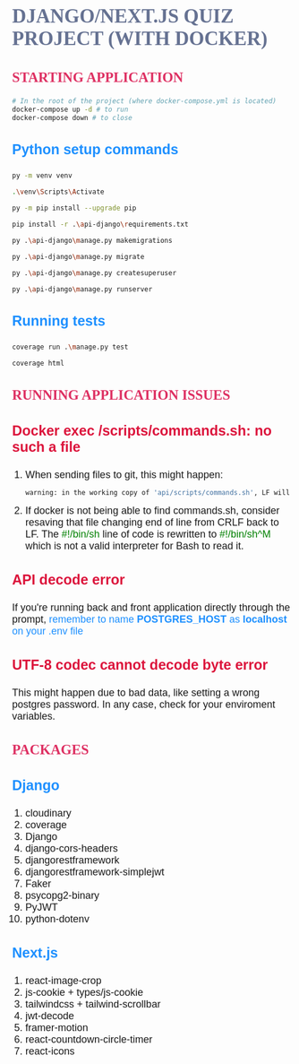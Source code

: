 <font style="font-family:arial">
<h1 style="font-family:arial black;text-transform:uppercase;color:#667292;font-size:35px">Django/Next.js QUIZ project (with Docker)</h1>

<h2 style="font-family:arial black;text-transform:uppercase;font-size:25px;color:#de3163;font-weight:extrabold">Starting application</h2>

```Bash
# In the root of the project (where docker-compose.yml is located)
docker-compose up -d # to run
docker-compose down # to close
```

<h3 style="font-size:25px;color:dodgerblue">Python setup commands</h3>

```Bash
py -m venv venv

.\venv\Scripts\Activate

py -m pip install --upgrade pip

pip install -r .\api-django\requirements.txt

py .\api-django\manage.py makemigrations

py .\api-django\manage.py migrate

py .\api-django\manage.py createsuperuser

py .\api-django\manage.py runserver
```

<h3 style="font-size:25px;color:dodgerblue">Running tests</h3>

```Bash
coverage run .\manage.py test

coverage html
```

<h2 style="font-family:arial black;text-transform:uppercase;font-size:25px;color:#de3163;font-weight:extrabold">Running application issues</h2>

<h3 style="color:crimson;font-size:25px;font-weight:extrabold">Docker exec /scripts/commands.sh: no such a file</h3>

<ol>

<li style="font-size:18px">When sending files to git, this might happen:</li>

```bash
warning: in the working copy of 'api/scripts/commands.sh', LF will be replaced by CRLF the next time Git touches it
```

<li style="font-size:18px">If docker is not being able to find commands.sh, consider resaving that file changing end of line from CRLF back to LF. The <font style="color:green">#!/bin/sh</font> line of code is rewritten to <font style="color:green">#!/bin/sh^M</font> which is not a valid interpreter for Bash to read it.</li>

</ol>

<h3 style="color:crimson;font-size:25px;font-weight:extrabold">API decode error</h3>

<p style="font-size:18px">If you're running back and front application directly through the prompt, <font style="color:dodgerblue">remember to name <b>POSTGRES_HOST</b> as <b>localhost</b> on your .env file</font></p>

<h3 style="color:crimson;font-size:25px;font-weight:extrabold">UTF-8 codec cannot decode byte error</h3>

<p style="font-size:18px">This might happen due to bad data, like setting a wrong postgres password. In any case, check for your enviroment variables.</p>

<h2 style="font-family:arial black;text-transform:uppercase;font-size:25px;color:#de3163;font-weight:extrabold">Packages</h2>

<h3 style="color:dodgerblue;font-size:25px;font-weight:extrabold">Django</h3>
<ol>
<li style="font-size:18px">cloudinary</li>
<li style="font-size:18px">coverage</li>
<li style="font-size:18px">Django</li>
<li style="font-size:18px">django-cors-headers</li>
<li style="font-size:18px">djangorestframework</li>
<li style="font-size:18px">djangorestframework-simplejwt</li>
<li style="font-size:18px">Faker</li>
<li style="font-size:18px">psycopg2-binary</li>
<li style="font-size:18px">PyJWT</li>
<li style="font-size:18px">python-dotenv</li>
</ol>

<h3 style="color:dodgerblue;font-size:25px;font-weight:extrabold">Next.js</h3>
<ol>
<li style="font-size:18px">react-image-crop</li>
<li style="font-size:18px">js-cookie + types/js-cookie</li>
<li style="font-size:18px">tailwindcss + tailwind-scrollbar</li>
<li style="font-size:18px">jwt-decode</li>
<li style="font-size:18px">framer-motion</li>
<li style="font-size:18px">react-countdown-circle-timer</li>
<li style="font-size:18px">react-icons</li>
</ol>

</font>
